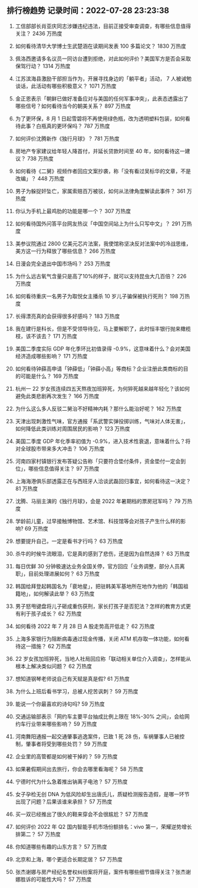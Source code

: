 
## 排行榜趋势 记录时间：2022-07-28 23:23:38
  
  1. 工信部部长肖亚庆同志涉嫌违纪违法，目前正接受审查调查，有哪些信息值得关注？ 2436 万热度
    
  2. 如何看待清华大学博士生武楚涵在读期间发表 100 多篇论文？ 1830 万热度
    
  3. 佩洛西邀请多名议员一同访台遭到拒绝，对此如何评价？美国军方是否会采取保驾行动？ 1314 万热度
    
  4. 江苏滨海县激励干部担当作为，开展寻找身边的「躺平者」活动， 7 人被诫勉谈话，此活动有哪些积极意义？ 1071 万热度
    
  5. 金正恩表示「朝鲜已做好准备应对与美国的任何军事冲突」，此表态透露出了哪些信号？如何看待当今的朝美关系？ 897 万热度
    
  6. 为了更环保，8 月 1 日起雪碧将不再使用绿色瓶，改为透明塑料包装，如何看待此事？白瓶真的更环保吗？ 787 万热度
    
  7. 如何评价沈腾新作《独行月球》？ 781 万热度
    
  8. 房地产专家建议给年轻人降首付，并延长贷款时间至 40 年，如何看待这一建议？ 738 万热度
    
  9. 如何看待《二舅》视频作者回应文案抄袭，称「没有看过吴标华的文章，不是改编」？ 448 万热度
    
  10. 男子为躲捉奸坠亡，家属索赔百万被驳，如何从法律角度解读此事件？ 361 万热度
    
  11. 你认为手机上最鸡肋的功能是哪一个？ 307 万热度
    
  12. 如何看待国外问答平台网友热议「中国空间站上为什么只写中文」？ 291 万热度
    
  13. 美参议院通过 2800 亿美元芯片法案，我使馆称坚决反对法案中的冷战思维，美方这一行为释放了哪些信息？ 266 万热度
    
  14. 日漫会完全退出中国市场吗？ 253 万热度
    
  15. 为什么远古氧气含量只是高了10%的样子，就可以支持昆虫大几百倍？ 226 万热度
    
  16. 如何看待重庆一名男子为取悦女主播杀 10 岁儿子骗保被执行死刑？ 198 万热度
    
  17. 长得漂亮真的会获得很多好感吗？ 183 万热度
    
  18. 我在建行是科长，但是不受领导待见，马上要解职了，此时恒丰银行抛来橄榄枝，该不该去？ 171 万热度
    
  19. 美国二季度实际 GDP 年化季环比初值录得 -0.9%，这意味着什么？会对美国经济造成哪些影响？ 171 万热度
    
  20. 如何看待钟薛高申请「钟薛低」「钟薛小高」等商标？企业注册此类商标的目的可能是什么？ 169 万热度
    
  21. 杭州一 22 岁女孩连续四五天熬夜加班猝死，为何猝死越来越年轻化？该如何避免此类悲剧再次发生？ 166 万热度
    
  22. 为什么这么多人反驳二舅治不好精神内耗？那什么能治好呢？ 162 万热度
    
  23. 天津出现刺激性气味，官方通报「系武警实弹投掷训练，气味对人体无害」，如何降低此类训练对周围居民的影响？ 123 万热度
    
  24. 美国二季度 GDP 年化季率初值为 -0.9%，进入技术性衰退，意味着什么？将对全球股市带来多大冲击？ 106 万热度
    
  25. 河南四家村镇银行发布答疑公告称「只要符合垫付条件，资金垫付一定会到位」，哪些信息值得关注？ 97 万热度
    
  26. 上海海港俱乐部透露正在与西班牙人洽谈武磊回归事宜，如何看待这一决定？ 81 万热度
    
  27. 沈腾、马丽主演的《独行月球》，会是 2022 年暑期档的票房冠军吗？ 79 万热度
    
  28. 学龄前儿童，过早接触博物馆、艺术馆、科技馆等会对孩子产生什么样的影响? 69 万热度
    
  29. 想要提升自己，一定是看书才行吗？ 63 万热度
    
  30. 杀牛的时候牛流眼泪，它是真的感到了悲伤，还是因为自然选择？ 63 万热度
    
  31. 每日优鲜 30 分钟极速达业务全国关停，官方回应「业务调整，部分人员离职」，目前处理进展如何？ 63 万热度
    
  32. 韩国给拜登起韩国名为「裵地星」，把驻韩美军基地所在地作为他的「韩国祖籍地」，如何解读此举？ 63 万热度
    
  33. 男子怒甩键盘将儿子砸成重伤获刑，家长打孩子是否犯法？怎样的教育方式更有利于孩子成长？ 62 万热度
    
  34. 如何看待 2022 年 7 月 28 日 A 股走势高开低走？ 62 万热度
    
  35. 上海多家银行为阻断病毒通过现金传播，关闭 ATM 机存取一体功能，如何看待这一措施？ 62 万热度
    
  36. 22 岁女孩加班猝死，当地人社局回应称「联动相关单位介入调查」，怎样能从根本上解决类似问题？ 62 万热度
    
  37. 想知道钢琴老师说自己有天赋是真是假? 61 万热度
    
  38. 为什么上班后看书学习，总被人挖苦讽刺？ 59 万热度
    
  39. 能说一个你最喜欢的诗句吗? 59 万热度
    
  40. 交通运输部表示「网约车主要平台抽成比例上限在 18%-30% 之间」，会给网约车行业带来哪些影响？ 59 万热度
    
  41. 河南舞阳通报一起交通肇事逃逸案件，已致 1 死 28 伤，车祸肇事人已被控制，肇事者将受到哪些处罚？ 59 万热度
    
  42. 企业里的高管都是如何被干掉的？ 59 万热度
    
  43. 如果暑假期间出去旅行，你会去哪里看海呢？ 58 万热度
    
  44. 宁德时代为什么急着推出钠离子电池？ 57 万热度
    
  45. 女子孕检无创 DNA 为低风险却生出唐氏儿，质疑检测报告造假，是哪一环节出现了问题？后果该谁来承担？ 57 万热度
    
  46. 买一双已经推出了很久的鞋来穿会不会很尴尬？ 57 万热度
    
  47. 如何评价 2022 年 Q2 国内智能手机市场份额排名：vivo 第一，荣耀逆势增长排第二？ 57 万热度
    
  48. 你知道哪些有趣的山东方言？ 57 万热度
    
  49. 北京和上海，哪个更适合长期定居？ 57 万热度
    
  50. 张杰谢娜与房产经纪名誉权纠纷案将开庭，案件有哪些细节值得关注？张杰谢娜胜诉的可能性大吗？ 57 万热度
    